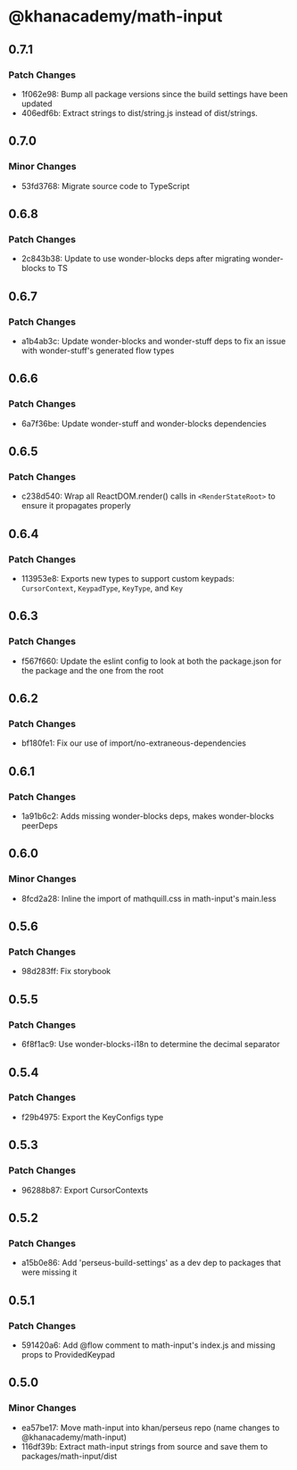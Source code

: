 # @khanacademy/math-input

## 0.7.1

### Patch Changes

-   1f062e98: Bump all package versions since the build settings have been updated
-   406edf6b: Extract strings to dist/string.js instead of dist/strings.

## 0.7.0

### Minor Changes

-   53fd3768: Migrate source code to TypeScript

## 0.6.8

### Patch Changes

-   2c843b38: Update to use wonder-blocks deps after migrating wonder-blocks to TS

## 0.6.7

### Patch Changes

-   a1b4ab3c: Update wonder-blocks and wonder-stuff deps to fix an issue with wonder-stuff's generated flow types

## 0.6.6

### Patch Changes

-   6a7f36be: Update wonder-stuff and wonder-blocks dependencies

## 0.6.5

### Patch Changes

-   c238d540: Wrap all ReactDOM.render() calls in `<RenderStateRoot>` to ensure it propagates properly

## 0.6.4

### Patch Changes

-   113953e8: Exports new types to support custom keypads: `CursorContext`, `KeypadType`, `KeyType`, and `Key`

## 0.6.3

### Patch Changes

-   f567f660: Update the eslint config to look at both the package.json for the package and the one from the root

## 0.6.2

### Patch Changes

-   bf180fe1: Fix our use of import/no-extraneous-dependencies

## 0.6.1

### Patch Changes

-   1a91b6c2: Adds missing wonder-blocks deps, makes wonder-blocks peerDeps

## 0.6.0

### Minor Changes

-   8fcd2a28: Inline the import of mathquill.css in math-input's main.less

## 0.5.6

### Patch Changes

-   98d283ff: Fix storybook

## 0.5.5

### Patch Changes

-   6f8f1ac9: Use wonder-blocks-i18n to determine the decimal separator

## 0.5.4

### Patch Changes

-   f29b4975: Export the KeyConfigs type

## 0.5.3

### Patch Changes

-   96288b87: Export CursorContexts

## 0.5.2

### Patch Changes

-   a15b0e86: Add 'perseus-build-settings' as a dev dep to packages that were missing it

## 0.5.1

### Patch Changes

-   591420a6: Add @flow comment to math-input's index.js and missing props to ProvidedKeypad

## 0.5.0

### Minor Changes

-   ea57be17: Move math-input into khan/perseus repo (name changes to @khanacademy/math-input)
-   116df39b: Extract math-input strings from source and save them to packages/math-input/dist
